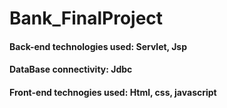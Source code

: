 # Bank_FinalProject
#### Back-end technologies used: Servlet, Jsp
#### DataBase connectivity: Jdbc
#### Front-end technogies used: Html, css, javascript
